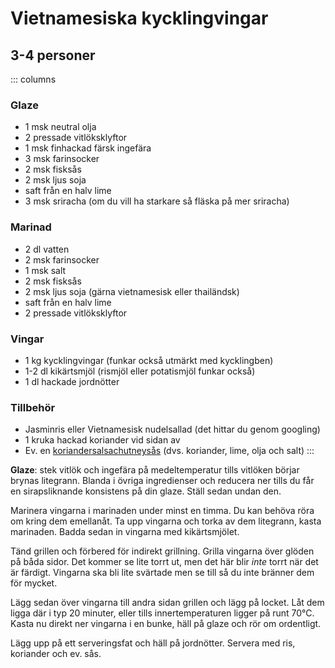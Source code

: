 # Vietnamesiska kycklingvingar
## 3-4 personer

::: columns
### Glaze

* 1 msk neutral olja
* 2 pressade vitlöksklyftor
* 1 msk finhackad färsk ingefära
* 3 msk farinsocker
* 2 msk fisksås
* 2 msk ljus soja
* saft från en halv lime
* 3 msk sriracha (om du vill ha starkare så fläska på mer sriracha)

### Marinad

* 2 dl vatten
* 2 msk farinsocker
* 1 msk salt
* 2 msk fisksås
* 2 msk ljus soja (gärna vietnamesisk eller thailändsk)
* saft från en halv lime
* 2 pressade vitlöksklyftor

### Vingar
* 1 kg kycklingvingar (funkar också utmärkt med kycklingben)
* 1-2 dl kikärtsmjöl (rismjöl eller potatismjöl funkar också)
* 1 dl hackade jordnötter

### Tillbehör
* Jasminris eller Vietnamesisk nudelsallad (det hittar du genom googling)
* 1 kruka hackad koriander vid sidan av
* Ev. en [koriandersalsachutneysås](https://feeders.se/2018/03/08/koriandersalsachutneysas/) (dvs. koriander, lime, olja och salt)
:::

**Glaze**: stek vitlök och ingefära på medeltemperatur tills vitlöken börjar brynas litegrann. Blanda i övriga ingredienser och
reducera ner tills du får en sirapsliknande konsistens på din glaze. Ställ sedan undan den.

Marinera vingarna i marinaden under minst en timma. Du kan behöva röra om kring dem emellanåt. Ta upp vingarna och torka
av dem litegrann, kasta marinaden. Badda sedan in vingarna med kikärtsmjölet.

Tänd grillen och förbered för indirekt grillning. Grilla vingarna över glöden på båda sidor. Det kommer se lite torrt
ut, men det här blir *inte* torrt när det är färdigt. Vingarna ska bli lite svärtade men se till så du inte bränner dem
för mycket.

Lägg sedan över vingarna till andra sidan grillen och lägg på locket. Låt dem ligga där i typ 20 minuter, eller tills
innertemperaturen ligger på runt 70°C. Kasta nu direkt ner vingarna i en bunke, häll på glaze och rör om ordentligt.

Lägg upp på ett serveringsfat och häll på jordnötter. Servera med ris, koriander och ev. sås.

